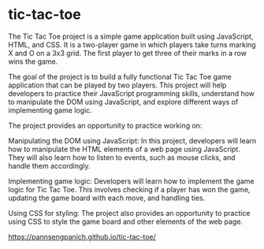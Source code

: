# tic-tac-toe

The Tic Tac Toe project is a simple game application built using JavaScript, HTML, and CSS. It is a two-player game in which players take turns marking X and O on a 3x3 grid. The first player to get three of their marks in a row wins the game.

The goal of the project is to build a fully functional Tic Tac Toe game application that can be played by two players. This project will help developers to practice their JavaScript programming skills, understand how to manipulate the DOM using JavaScript, and explore different ways of implementing game logic.

The project provides an opportunity to practice working on:

Manipulating the DOM using JavaScript: In this project, developers will learn how to manipulate the HTML elements of a web page using JavaScript. They will also learn how to listen to events, such as mouse clicks, and handle them accordingly.

Implementing game logic: Developers will learn how to implement the game logic for Tic Tac Toe. This involves checking if a player has won the game, updating the game board with each move, and handling ties.

Using CSS for styling: The project also provides an opportunity to practice using CSS to style the game board and other elements of the web page.

https://pannsengpanich.github.io/tic-tac-toe/
